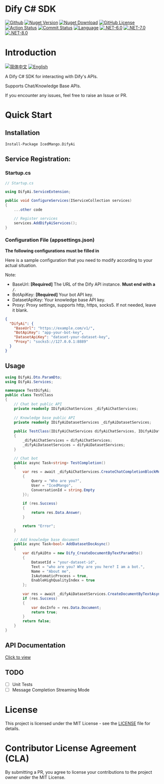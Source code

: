 # Dify C# SDK

[![Github](https://img.shields.io/badge/OpenSource-Github-blue)](https://github.com/IcedMango/DifyAi-csharp-sdk)
[![Nuget Version](https://img.shields.io/nuget/v/IcedMango.DifyAi)](https://www.nuget.org/packages/IcedMango.DifyAi)
[![Nuget Download](https://img.shields.io/nuget/dt/IcedMango.DifyAi)](https://www.nuget.org/packages/IcedMango.DifyAi)
[![GitHub License](https://img.shields.io/github/license/IcedMango/DifyAi-csharp-sdk)](https://github.com/IcedMango/DifyAi-csharp-sdk/blob/main/LICENSE)
[![Action Status](https://img.shields.io/github/actions/workflow/status/IcedMango/DifyAi-csharp-sdk/publishNuGet.yml)](https://github.com/IcedMango/DifyAi-csharp-sdk/actions)
[![Commit Status](https://img.shields.io/github/commit-activity/m/IcedMango/DifyAi-csharp-sdk?labelColor=%20%2332b583&color=%20%2312b76a)](https://github.com/IcedMango/DifyAi-csharp-sdk)
[![Language](https://img.shields.io/github/languages/top/IcedMango/DifyAi-csharp-sdk)](https://github.com/IcedMango/DifyAi-csharp-sdk)
[![.NET-6.0](https://img.shields.io/badge/.NET-6.0-blue)](https://github.com/IcedMango/DifyAi-csharp-sdk)
[![.NET-7.0](https://img.shields.io/badge/.NET-7.0-blue)](https://github.com/IcedMango/DifyAi-csharp-sdk)
[![.NET-8.0](https://img.shields.io/badge/.NET-8.0-blue)](https://github.com/IcedMango/DifyAi-csharp-sdk)

# Introduction

[![简体中文](https://img.shields.io/badge/简体中文-green)](https://github.com/IcedMango/DifyAi-csharp-sdk/blob/main/README.zh-CN.md)
[![English](https://img.shields.io/badge/English-red)](https://github.com/IcedMango/DifyAi-csharp-sdk/blob/main/README.md)


A Dify C# SDK for interacting with Dify's APIs.

Supports Chat/Knowledge Base APIs.

If you encounter any issues, feel free to raise an Issue or PR.

# Quick Start

## Installation

```
Install-Package IcedMango.DifyAi
```

## Service Registration:

### Startup.cs

```csharp
// Startup.cs

using DifyAi.ServiceExtension;

public void ConfigureServices(IServiceCollection services)
{
    ...other code

    // Register services
    services.AddDifyAiServices();
}
```

### Configuration File (appsettings.json)

**The following configurations must be filled in**

Here is a sample configuration that you need to modify according to your actual situation.

Note:

- BaseUrl: **[Required]** The URL of the Dify API instance. **Must end with a `/`**.
- BotApiKey: **[Required]** Your bot API key.
- DatasetApiKey: Your knowledge base API key.
- Proxy: Proxy settings, supports http, https, socks5. If not needed, leave it blank.

```json
{
  "DifyAi": {
    "BaseUrl": "https://example.com/v1/",
    "BotApiKey": "app-your-bot-key",
    "DatasetApiKey": "dataset-your-dataset-key",
    "Proxy": "socks5://127.0.0.1:8889"
  }
}
```

## Usage

```csharp
using DifyAi.Dto.ParamDto;
using DifyAi.Services;

namespace TestDifyAi;
public class TestClass
{
    // Chat bot public API
    private readonly IDifyAiChatServices _difyAiChatServices;
    
    // Knowledge base public API
    private readonly IDifyAiDatasetServices _difyAiDatasetServices;
    
    public TestClass(IDifyAiChatServices difyAiChatServices, IDifyAiDatasetServices difyAiDatasetServices)
    {
        _difyAiChatServices = difyAiChatServices;
        _difyAiDatasetServices = difyAiDatasetServices;
    }

    // Chat bot
    public async Task<string> TestCompletion()
    {
        var res = await _difyAiChatServices.CreateChatCompletionBlockModeAsync(new Dify_CreateChatCompletionParamDto()
        {
            Query = "Who are you?",
            User = "IcedMango",
            ConversationId = string.Empty
        });
        
        if (res.Success)
        {
            return res.Data.Answer;
        }

        return "Error";
    }
    
    // Add knowledge base document
    public async Task<bool> AddDatasetDocAsync()
    {
        var difyAiDto = new Dify_CreateDocumentByTextParamDto() 
        {
            DatasetId = "your-dataset-id",
            Text = "who are you? Why are you here? I am a bot.",
            Name = "About me",
            IsAutomaticProcess = true,
            EnableHighQualityIndex = true
        };
        
        var res = await _difyAiDatasetServices.CreateDocumentByTextAsync(difyAiDto);
        if (res.Success)
        {
            var docInfo = res.Data.Document;
            return true;
        }
        return false;
    }
}
```

## API Documentation

[Click to view](ApiDoc.zh-CN.md)

## TODO
- [ ] Unit Tests
- [ ] Message Completion Streaming Mode

# License

This project is licensed under the MIT License - see the [LICENSE](./LICENSE) file for details.

# Contributor License Agreement (CLA)

By submitting a PR, you agree to license your contributions to the project owner under the MIT License.
